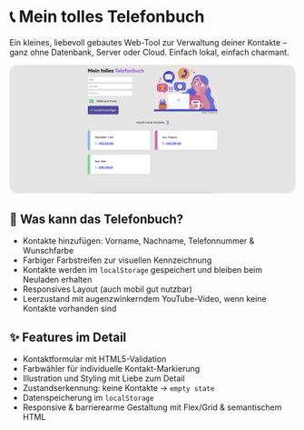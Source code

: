 # 📞 Mein tolles Telefonbuch

Ein kleines, liebevoll gebautes Web-Tool zur Verwaltung deiner Kontakte – ganz ohne Datenbank, Server oder Cloud. Einfach lokal, einfach charmant.

![Screenshot](/cute_contacts.png)

## 🧩 Was kann das Telefonbuch?

- Kontakte hinzufügen: Vorname, Nachname, Telefonnummer & Wunschfarbe
- Farbiger Farbstreifen zur visuellen Kennzeichnung
- Kontakte werden im `localStorage` gespeichert und bleiben beim Neuladen erhalten
- Responsives Layout (auch mobil gut nutzbar)
- Leerzustand mit augenzwinkerndem YouTube-Video, wenn keine Kontakte vorhanden sind

## ✨ Features im Detail

- Kontaktformular mit HTML5-Validation
- Farbwähler für individuelle Kontakt-Markierung
- Illustration und Styling mit Liebe zum Detail
- Zustandserkennung: keine Kontakte → `empty state`
- Datenspeicherung im `localStorage`
- Responsive & barrierearme Gestaltung mit Flex/Grid & semantischem HTML
